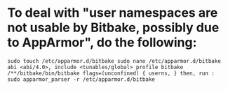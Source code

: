 # To deal with "user namespaces are not usable by Bitbake, possibly due to AppArmor", do the following:

`
sudo touch /etc/apparmor.d/bitbake
sudo nano /etc/apparmor.d/bitbake
abi <abi/4.0>,
include <tunables/global>
profile bitbake /**/bitbake/bin/bitbake flags=(unconfined) {
userns,
}
then, run :
sudo apparmor_parser -r /etc/apparmor.d/bitbake
`
